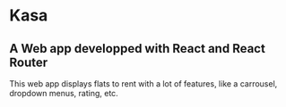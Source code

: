 # Kasa

## A Web app developped with React and React Router

This web app displays flats to rent with a lot of features, like a carrousel, dropdown menus, rating, etc. 